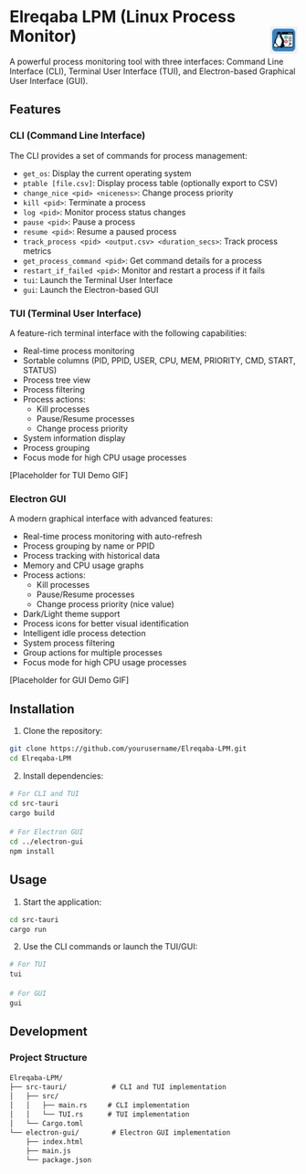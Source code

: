 # Elreqaba LPM (Linux Process Monitor) <img src="electron-gui/assets/highres_icon.png" alt="Elreqaba LPM Icon" width="48" height="48" align="right">

A powerful process monitoring tool with three interfaces: Command Line Interface (CLI), Terminal User Interface (TUI), and Electron-based Graphical User Interface (GUI).

## Features

### CLI (Command Line Interface)
The CLI provides a set of commands for process management:

- `get_os`: Display the current operating system
- `ptable [file.csv]`: Display process table (optionally export to CSV)
- `change_nice <pid> <niceness>`: Change process priority
- `kill <pid>`: Terminate a process
- `log <pid>`: Monitor process status changes
- `pause <pid>`: Pause a process
- `resume <pid>`: Resume a paused process
- `track_process <pid> <output.csv> <duration_secs>`: Track process metrics
- `get_process_command <pid>`: Get command details for a process
- `restart_if_failed <pid>`: Monitor and restart a process if it fails
- `tui`: Launch the Terminal User Interface
- `gui`: Launch the Electron-based GUI

### TUI (Terminal User Interface)
A feature-rich terminal interface with the following capabilities:

- Real-time process monitoring
- Sortable columns (PID, PPID, USER, CPU, MEM, PRIORITY, CMD, START, STATUS)
- Process tree view
- Process filtering
- Process actions:
  - Kill processes
  - Pause/Resume processes
  - Change process priority
- System information display
- Process grouping
- Focus mode for high CPU usage processes

[Placeholder for TUI Demo GIF]

### Electron GUI
A modern graphical interface with advanced features:

- Real-time process monitoring with auto-refresh
- Process grouping by name or PPID
- Process tracking with historical data
- Memory and CPU usage graphs
- Process actions:
  - Kill processes
  - Pause/Resume processes
  - Change process priority (nice value)
- Dark/Light theme support
- Process icons for better visual identification
- Intelligent idle process detection
- System process filtering
- Group actions for multiple processes
- Focus mode for high CPU usage processes

[Placeholder for GUI Demo GIF]

## Installation

1. Clone the repository:
```bash
git clone https://github.com/yourusername/Elreqaba-LPM.git
cd Elreqaba-LPM
```

2. Install dependencies:
```bash
# For CLI and TUI
cd src-tauri
cargo build

# For Electron GUI
cd ../electron-gui
npm install
```

## Usage

1. Start the application:
```bash
cd src-tauri
cargo run
```

2. Use the CLI commands or launch the TUI/GUI:
```bash
# For TUI
tui

# For GUI
gui
```

## Development

### Project Structure
```
Elreqaba-LPM/
├── src-tauri/           # CLI and TUI implementation
│   ├── src/
│   │   ├── main.rs     # CLI implementation
│   │   └── TUI.rs      # TUI implementation
│   └── Cargo.toml
└── electron-gui/        # Electron GUI implementation
    ├── index.html
    ├── main.js
    └── package.json
```



